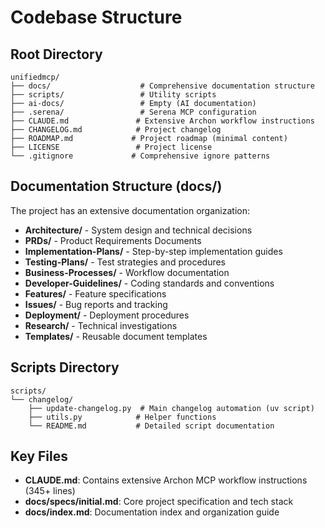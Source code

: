 # Codebase Structure

## Root Directory
```
unifiedmcp/
├── docs/                    # Comprehensive documentation structure
├── scripts/                 # Utility scripts
├── ai-docs/                 # Empty (AI documentation)
├── .serena/                 # Serena MCP configuration
├── CLAUDE.md               # Extensive Archon workflow instructions
├── CHANGELOG.md            # Project changelog
├── ROADMAP.md             # Project roadmap (minimal content)
├── LICENSE                 # Project license
└── .gitignore             # Comprehensive ignore patterns
```

## Documentation Structure (docs/)
The project has an extensive documentation organization:
- **Architecture/** - System design and technical decisions
- **PRDs/** - Product Requirements Documents
- **Implementation-Plans/** - Step-by-step implementation guides
- **Testing-Plans/** - Test strategies and procedures
- **Business-Processes/** - Workflow documentation
- **Developer-Guidelines/** - Coding standards and conventions
- **Features/** - Feature specifications
- **Issues/** - Bug reports and tracking
- **Deployment/** - Deployment procedures
- **Research/** - Technical investigations
- **Templates/** - Reusable document templates

## Scripts Directory
```
scripts/
└── changelog/
    ├── update-changelog.py  # Main changelog automation (uv script)
    ├── utils.py            # Helper functions
    └── README.md           # Detailed script documentation
```

## Key Files
- **CLAUDE.md**: Contains extensive Archon MCP workflow instructions (345+ lines)
- **docs/specs/initial.md**: Core project specification and tech stack
- **docs/index.md**: Documentation index and organization guide